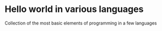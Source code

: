 # Hello world in various languages
Collection of the most basic elements of programming in a few languages
